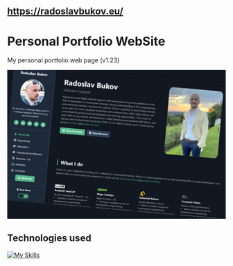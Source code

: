 ## https://radoslavbukov.eu/

# Personal Portfolio WebSite
My personal portfolio web page (v1.23)

![website screenshot](https://raw.githubusercontent.com/RadoslavBukov/RadoslavBukov.github.io/main/images/screenshot_art.jpg)

## Technologies used
[![My Skills](https://skillicons.dev/icons?i=js,html,css)](https://skillicons.dev)

